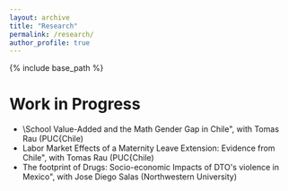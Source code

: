 ```yaml
---
layout: archive
title: "Research"
permalink: /research/
author_profile: true
---
```


{% include base_path %}

Work in Progress
======
  * \School Value-Added and the Math Gender Gap in Chile",
with Tomas Rau (PUC{Chile)
  * Labor Market Effects of a Maternity Leave Extension: Evidence from Chile",
with Tomas Rau (PUC{Chile)
  * The footprint of Drugs: Socio-economic Impacts of DTO's violence in Mexico",
with Jose Diego Salas (Northwestern University)
